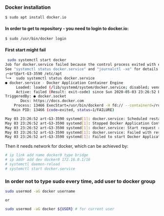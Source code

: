 ### Docker installation

```bash
$ sudo apt install docker.io
```

#### In order to get to repository - you need to login to docker.io:
```bash
$ sudo /usr/bin/docker login
```

#### First start might fail
```bash
 sudo systemctl start docker
Job for docker.service failed because the control process exited with error code.
See "systemctl status docker.service" and "journalctl -xe" for details.
╭─art@art-G3-3590 /etc/apt  
╰─➤  sudo systemctl status docker.service                                                                                                                                                                                     1 ↵
● docker.service - Docker Application Container Engine
     Loaded: loaded (/lib/systemd/system/docker.service; disabled; vendor preset: enabled)
     Active: failed (Result: exit-code) since Sun 2020-05-03 23:26:52 BST; 5s ago
TriggeredBy: ● docker.socket
       Docs: https://docs.docker.com
    Process: 13466 ExecStart=/usr/bin/dockerd -H fd:// --containerd=/run/containerd/containerd.sock (code=exited, status=1/FAILURE)
   Main PID: 13466 (code=exited, status=1/FAILURE)

May 03 23:26:52 art-G3-3590 systemd[1]: docker.service: Scheduled restart job, restart counter is at 3.
May 03 23:26:52 art-G3-3590 systemd[1]: Stopped Docker Application Container Engine.
May 03 23:26:52 art-G3-3590 systemd[1]: docker.service: Start request repeated too quickly.
May 03 23:26:52 art-G3-3590 systemd[1]: docker.service: Failed with result 'exit-code'.
May 03 23:26:52 art-G3-3590 systemd[1]: Failed to start Docker Application Container Engine.
```

Then it needs network for docker, which can be achieved by:
```bash
# ip link add name docker0 type bridge
# ip addr add dev docker0 172.16.0.1/16
# systemctl daemon-reload 
# systemctl start docker.service
```

### In order not to type sudo every time, add user to docker group
```bash
sudo usermod -aG docker username

or 

sudo usermod -aG docker ${USER} # for current user
```